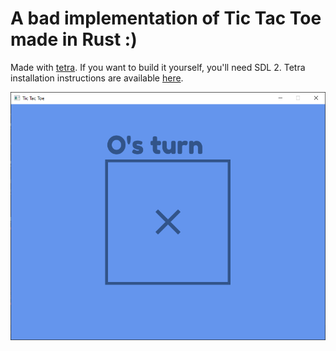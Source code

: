 # A bad implementation of Tic Tac Toe made in Rust :)

Made with [tetra](https://tetra.seventeencups.net/). If you want to build it yourself, you'll need SDL 2. Tetra  installation instructions are available [here](https://tetra.seventeencups.net/installation).

![screenshot](this-one-img-for-readme/screenshot.png)
